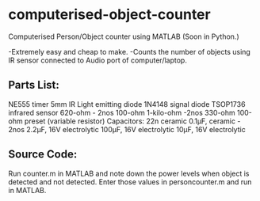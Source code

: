 computerised-object-counter
===========================

Computerised Person/Object counter using MATLAB (Soon in Python.)

-Extremely easy and cheap to make. 
-Counts the number of objects using IR sensor connected to Audio port of computer/laptop.


Parts List:
-----------
NE555 timer
5mm IR Light emitting diode
1N4148 signal diode
TSOP1736 infrared sensor
620-ohm - 2nos
100-ohm
1-kilo-ohm -2nos
330-ohm
100-ohm preset (variable resistor)
Capacitors:
22n ceramic
0.1μF, ceramic - 2nos
2.2μF, 16V electrolytic
100μF, 16V electrolytic
10μF, 16V electrolytic


Source Code:
------------
Run counter.m in MATLAB and note down the power levels when object is detected and not detected. 
Enter those values in personcounter.m and run in MATLAB.

